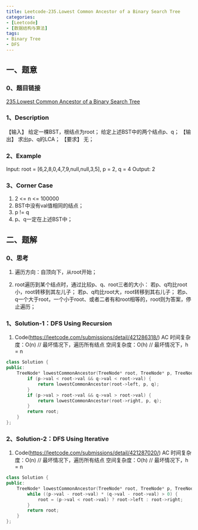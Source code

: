 ```yaml
---
title: Leetcode-235.Lowest Common Ancestor of a Binary Search Tree
categories: 
- [Leetcode]
- [数据结构与算法]
tags: 
- Binary Tree
- DFS
---
```


## 一、题意

### 0、题目链接
[235.Lowest Common Ancestor of a Binary Search Tree](https://leetcode.com/problems/lowest-common-ancestor-of-a-binary-search-tree/)

### 1、Description
【输入】
给定一棵BST，根结点为root；
给定上述BST中的两个结点p、q；
【输出】
求出p、q的LCA；
【要求】
无；

### 2、Example
Input: root = [6,2,8,0,4,7,9,null,null,3,5], p = 2, q = 4
Output: 2

<!-- more -->

### 3、Corner Case
1. 2 <= n <= 100000
2. BST中没有val值相同的结点；
3. p != q
4. p、q一定在上述BST中；

## 二、题解

### 0、思考
1. 遍历方向：自顶向下，从root开始；

2. root遍历到某个结点时，通过比较p、q、root三者的大小：
若p、q均比root小，root转移到其左儿子；
若p、q均比root大，root转移到其右儿子；
若p、q一个大于root，一个小于root、或者二者有和root相等的，root则为答案，停止遍历；

### 1、Solution-1：DFS Using Recursion
1. Code(https://leetcode.com/submissions/detail/421286318/)
AC
时间复杂度：O(n) // 最坏情况下，遍历所有结点 
空间复杂度：O(h) // 最坏情况下，h = n
```C++
class Solution {
public:
    TreeNode* lowestCommonAncestor(TreeNode* root, TreeNode* p, TreeNode* q) {
        if (p->val < root->val && q->val < root->val) {
            return lowestCommonAncestor(root->left, p, q);
        }
        if (p->val > root->val && q->val > root->val) {
            return lowestCommonAncestor(root->right, p, q);
        }
        return root;
    }
};
```

### 2、Solution-2：DFS Using Iterative
1. Code(https://leetcode.com/submissions/detail/421287020/)
AC
时间复杂度：O(n) // 最坏情况下，遍历所有结点 
空间复杂度：O(h) // 最坏情况下，h = n
```C++
class Solution {
public:
    TreeNode* lowestCommonAncestor(TreeNode* root, TreeNode* p, TreeNode* q) {
        while ((p->val - root->val) * (q->val - root->val) > 0) {
            root = (p->val < root->val) ? root->left : root->right;
        }
        return root;
    }
};
```